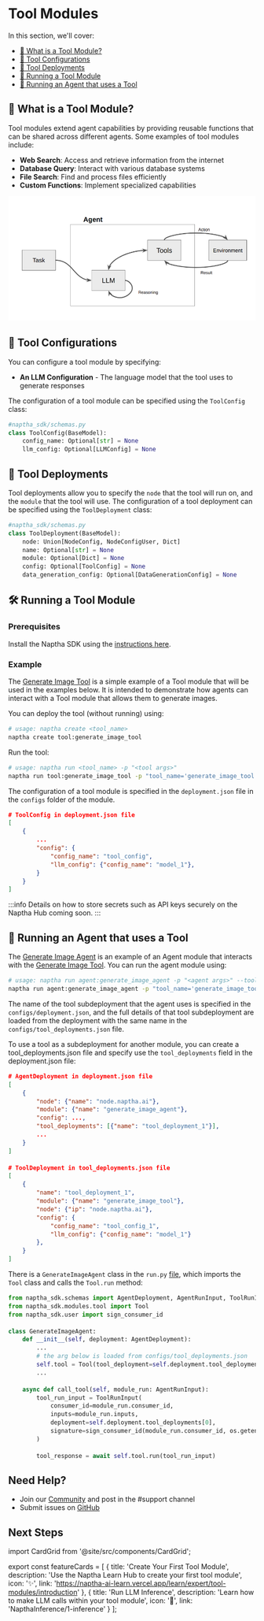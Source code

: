 # Tool Modules

In this section, we'll cover:

- [🔧 What is a Tool Module?](#-what-is-a-tool-module)
- [📝 Tool Configurations](#-tool-configurations)
- [🐋 Tool Deployments](#-tool-deployments)
- [🚀 Running a Tool Module](#-running-a-tool-module)
- [🤖 Running an Agent that uses a Tool](#-running-an-agent-that-uses-a-tool)

## 🔧 What is a Tool Module?

Tool modules extend agent capabilities by providing reusable functions that can be shared across different agents. Some examples of tool modules include:

- **Web Search**: Access and retrieve information from the internet
- **Database Query**: Interact with various database systems
- **File Search**: Find and process files efficiently
- **Custom Functions**: Implement specialized capabilities

![Tool Integration](/img/tool-integration.png)

## 📝 Tool Configurations

You can configure a tool module by specifying:

- **An LLM Configuration** - The language model that the tool uses to generate responses

The configuration of a tool module can be specified using the `ToolConfig` class:

```python
#naptha_sdk/schemas.py
class ToolConfig(BaseModel):
    config_name: Optional[str] = None
    llm_config: Optional[LLMConfig] = None
```

## 🚀 Tool Deployments

Tool deployments allow you to specify the `node` that the tool will run on, and the `module` that the tool will use. The configuration of a tool deployment can be specified using the `ToolDeployment` class:

```python
#naptha_sdk/schemas.py
class ToolDeployment(BaseModel):
    node: Union[NodeConfig, NodeConfigUser, Dict]
    name: Optional[str] = None
    module: Optional[Dict] = None
    config: Optional[ToolConfig] = None
    data_generation_config: Optional[DataGenerationConfig] = None
```

## 🛠️ Running a Tool Module

### Prerequisites

Install the Naptha SDK using the [instructions here](https://github.com/NapthaAI/naptha-sdk/?tab=readme-ov-file#install).

### Example

The [Generate Image Tool](https://github.com/NapthaAI/generate_image_tool) is a simple example of a Tool module that will be used in the examples below. It is intended to demonstrate how agents can interact with a Tool module that allows them to generate images.

You can deploy the tool (without running) using:

```bash
# usage: naptha create <tool_name>
naptha create tool:generate_image_tool
```

Run the tool:

```bash
# usage: naptha run <tool_name> -p "<tool args>"
naptha run tool:generate_image_tool -p "tool_name='generate_image_tool' tool_input_data='A beautiful image of a cat'"
```

The configuration of a tool module is specified in the `deployment.json` file in the `configs` folder of the module.

```json
# ToolConfig in deployment.json file 
[
    {
        ...
        "config": {
            "config_name": "tool_config",
            "llm_config": {"config_name": "model_1"},
        }
    }
]
```

:::info
Details on how to store secrets such as API keys securely on the Naptha Hub coming soon.
:::

## 🤖 Running an Agent that uses a Tool

The [Generate Image Agent](https://github.com/NapthaAI/generate_image_agent) is an example of an Agent module that interacts with the [Generate Image Tool](https://github.com/NapthaAI/generate_image_tool). You can run the agent module using:

```bash
# usage: naptha run agent:generate_image_agent -p "<agent args>" --tool_nodes "<node_ips>"
naptha run agent:generate_image_agent -p "tool_name='generate_image_tool' tool_input_data='A beautiful image of a cat'" --tool_nodes "node.naptha.ai"
```

The name of the tool subdeployment that the agent uses is specified in the `configs/deployment.json`, and the full details of that tool subdeployment are loaded from the deployment with the same name in the `configs/tool_deployments.json` file.


To use a tool as a subdeployment for another module, you can create a tool_deployments.json file and specify use the `tool_deployments` field in the deployment.json file:

```json
# AgentDeployment in deployment.json file 
[
    {
        "node": {"name": "node.naptha.ai"},
        "module": {"name": "generate_image_agent"},
        "config": ...,
        "tool_deployments": [{"name": "tool_deployment_1"}],
        ...
    }
]

# ToolDeployment in tool_deployments.json file
[
    {
        "name": "tool_deployment_1",
        "module": {"name": "generate_image_tool"},
        "node": {"ip": "node.naptha.ai"},
        "config": {
            "config_name": "tool_config_1",
            "llm_config": {"config_name": "model_1"}
        },
    }
]
```

There is a `GenerateImageAgent` class in the `run.py` [file](https://github.com/NapthaAI/generate_image_agent/blob/main/generate_image_agent/run.py#L16), which imports the `Tool` class and calls the `Tool.run` method:

```python
from naptha_sdk.schemas import AgentDeployment, AgentRunInput, ToolRunInput
from naptha_sdk.modules.tool import Tool
from naptha_sdk.user import sign_consumer_id

class GenerateImageAgent:
    def __init__(self, deployment: AgentDeployment):
        ...
        # the arg below is loaded from configs/tool_deployments.json
        self.tool = Tool(tool_deployment=self.deployment.tool_deployments[0])
        ...

    async def call_tool(self, module_run: AgentRunInput):
        tool_run_input = ToolRunInput(
            consumer_id=module_run.consumer_id,
            inputs=module_run.inputs,
            deployment=self.deployment.tool_deployments[0],
            signature=sign_consumer_id(module_run.consumer_id, os.getenv("PRIVATE_KEY"))
        )

        tool_response = await self.tool.run(tool_run_input)
```

## Need Help?
- Join our [Community](https://naptha.ai/naptha-community) and post in the #support channel 
- Submit issues on [GitHub](https://github.com/NapthaAI)

## Next Steps

import CardGrid from '@site/src/components/CardGrid';

export const featureCards = [
  {
    title: 'Create Your First Tool Module',
    description: 'Use the Naptha Learn Hub to create your first tool module',
    icon: '✨',
    link: 'https://naptha-ai-learn.vercel.app/learn/expert/tool-modules/introduction'
  },
  {
    title: 'Run LLM Inference',
    description: 'Learn how to make LLM calls within your tool module',
    icon: '🧠',
    link: 'NapthaInference/1-inference'
  }
];
